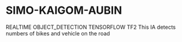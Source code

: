 # SIMO-KAIGOM-AUBIN
REALTIME OBJECT_DETECTION TENSORFLOW TF2
This IA detects numbers of bikes and vehicle on the road
